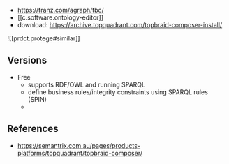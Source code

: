 
- https://franz.com/agraph/tbc/
- [[c.software.ontology-editor]]
- download: https://archive.topquadrant.com/topbraid-composer-install/

![[prdct.protege#similar]]

## Versions

- Free
  - supports RDF/OWL and running SPARQL
  - define business rules/integrity constraints using SPARQL rules (SPIN)
  - 

## References

- https://semantrix.com.au/pages/products-platforms/topquadrant/topbraid-composer/